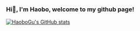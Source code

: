 ### Hi👋, I'm Haobo, welcome to my github page!

[![HaoboGu's GitHub stats](https://github-readme-stats.vercel.app/api?username=HaoboGu&count_private=true&show_icons=true&theme=vue)](https://github.com/anuraghazra/github-readme-stats)
<!--
**HaoboGu/HaoboGu** is a ✨ _special_ ✨ repository because its `README.md` (this file) appears on your GitHub profile.

Here are some ideas to get you started:

- 🔭 I’m currently working on AI-assisted programming tools
- 🌱 I’m currently learning ...
- 👯 I’m looking to collaborate on ...
- 🤔 I’m looking for help with ...
- 💬 Ask me about ...
- 📫 How to reach me: ...
- 😄 Pronouns: ...
- ⚡ Fun fact: ...
-->
